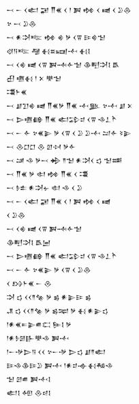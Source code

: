 <div class='block'>
<div class='line'>𒁁 𒀸 𒌋𒅗 𒂼 𒐖𒌍 𒌋 𒁹 𒀉 𒂔 𒌋 𒉠 𒌋 𒊒𒁲</div>
<div class='line'>𒆳 𒁁 𒊒𒁲</div>
<div class='line'>𒁁 𒀭𒋫𒌈 𒂔 𒄯 𒃻 𒌋𒐊 𒄿𒄵𒈠</div>
<div class='line'>𒋼𒀀𒌈 𒆷 𒈬𒊺𒍢𒋾 𒈬𒋙</div>
<div class='line'>𒁁 𒌋𒄯 𒉠 𒌋𒐊 𒀉𒁄𒅆𒈠 𒆠𒋃𒋫𒋙 𒋺</div>
<div class='line'>𒌷 𒍠𒈬 𒁹 𒉽 𒋧𒈠</div>
<div class='line'>𒃮𒈨𒌍</div>
<div class='line'>𒁁 𒋗𒋛𒄯 𒉠 𒐖𒌍𒃻 𒐖𒌍 𒋾𒆥 𒆳𒋾 𒋗 𒉽</div>
<div class='line'>𒁁 𒆕𒍠𒂵 𒐖𒌍 𒅗𒁉𒄑 𒌋𒐊 𒈾𒁇𒋻</div>
<div class='line'>𒁁 𒀸 𒅆 𒆳𒌍𒉌 𒃻 𒌋𒐊 𒌋 𒊒 𒊒𒋾 𒁺𒅆 𒂟𒉌</div>
<div class='line'>𒁁 𒊮𒆸𒆸 𒊮 𒇻𒀴 𒃻𒅆</div>
<div class='line'>𒁁 𒁼 𒈾 𒃻𒁁 𒄈 𒈫𒈠 𒀭𒋫𒌋 𒌓 𒈠𒌁</div>
<div class='line'>𒁁 𒐖𒌍 𒃻 𒊕 𒂔 𒐖𒌍 𒌋 𒃮</div>
<div class='line'>𒁁 𒊩𒉺 𒀭𒋫𒉡 𒊕 𒈾 𒌋 𒊒</div>
<div class='line'>𒁁 𒀸 𒌋𒅗 𒂼 𒐖𒌍 𒌋 𒁹 𒀉 𒂔 𒌋 𒉠</div>
<div class='line'>𒌋 𒊒𒁲</div>
<div class='line'>𒁁 𒌋𒄯 𒉠 𒌋𒐊 𒀉𒁄𒅆𒈠</div>
<div class='line'>𒆠𒋃𒋫𒋙 𒋺𒅁</div>
<div class='line'>𒁁 𒆕𒍠𒂵 𒐖𒌍 𒅗𒁉𒄑 𒌋𒐊 𒈾𒁇𒋻</div>
<div class='line'>𒁁 𒀸 𒅆 𒆳𒌍𒉌 𒃻 𒌋𒐊 𒌋 𒊒𒁲</div>
<div class='line'>𒌋 𒋳𒈨𒌍 𒀸 𒊮</div>
<div class='line'>𒋫 𒌓 𒌋𒌋𒈫𒆚 𒃻 𒌗 𒀭𒉌𒄿 𒌗</div>
<div class='line'>𒂗 𒌓 𒌋𒌋𒈫𒆚 𒃻 𒌗𒉈 𒃻 𒈬 𒀭𒉌𒌓</div>
<div class='line'>𒁹𒀭𒌍𒋰𒉌𒌑𒀫 𒌉𒋙 𒃻</div>
<div class='line'>𒁹𒀭𒊩𒌆𒃲𒋧𒈾 𒀉𒋾</div>
<div class='line'>𒁹𒀸𒋩𒆕𒀀 𒌋𒌋 𒆳𒀸𒋩 𒆕𒌓 𒋗𒈫𒅗</div>
<div class='line'>𒄿𒈾𒆠𒄿𒊒 𒀉𒋾 𒁹𒀭𒄑𒉢𒈬𒄀𒈾</div>
<div class='line'>𒈠 𒇻𒌑 𒀉𒋾𒋙</div>
<div class='line'>𒅗𒋙 𒅇 𒊮𒁀𒋙</div>
</div>